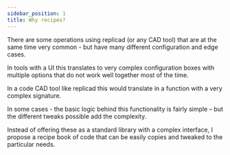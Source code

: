 ```yaml
---
sidebar_position: 1
title: Why recipes?
---
```


There are some operations using replicad (or any CAD tool) that are at the same
time very common - but have many different configuration and edge cases.

In tools with a UI this translates to very complex configuration boxes with
multiple options that do not work well together most of the time.

In a code CAD tool like replicad this would translate in a function with a very
complex signature.

In some cases - the basic logic behind this functionality is fairly simple
– but the different tweaks possible add the complexity.

Instead of offering these as a standard library with a complex interface,
I propose a recipe book of code that can be easily copies and tweaked to the
particular needs.
